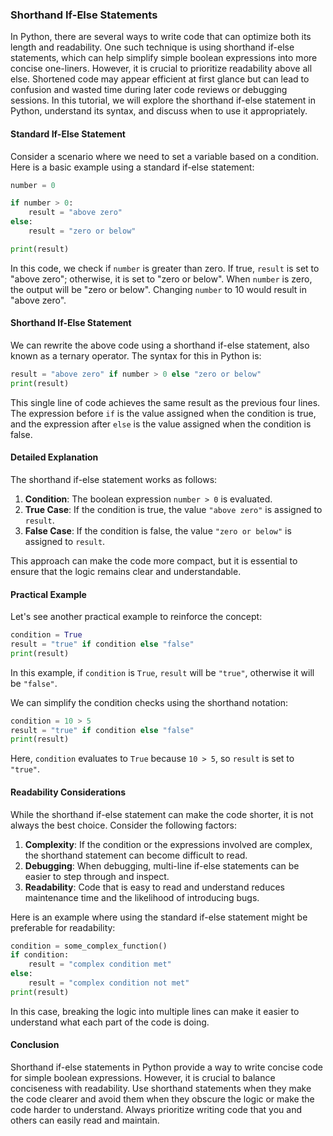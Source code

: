 
### Shorthand If-Else Statements

In Python, there are several ways to write code that can optimize both its length and readability. One such technique is using shorthand if-else statements, which can help simplify simple boolean expressions into more concise one-liners. However, it is crucial to prioritize readability above all else. Shortened code may appear efficient at first glance but can lead to confusion and wasted time during later code reviews or debugging sessions. In this tutorial, we will explore the shorthand if-else statement in Python, understand its syntax, and discuss when to use it appropriately.

#### Standard If-Else Statement

Consider a scenario where we need to set a variable based on a condition. Here is a basic example using a standard if-else statement:

```python
number = 0

if number > 0:
    result = "above zero"
else:
    result = "zero or below"

print(result)
```

In this code, we check if `number` is greater than zero. If true, `result` is set to "above zero"; otherwise, it is set to "zero or below". When `number` is zero, the output will be "zero or below". Changing `number` to 10 would result in "above zero".

#### Shorthand If-Else Statement

We can rewrite the above code using a shorthand if-else statement, also known as a ternary operator. The syntax for this in Python is:

```python
result = "above zero" if number > 0 else "zero or below"
print(result)
```

This single line of code achieves the same result as the previous four lines. The expression before `if` is the value assigned when the condition is true, and the expression after `else` is the value assigned when the condition is false.

#### Detailed Explanation

The shorthand if-else statement works as follows:

1. **Condition**: The boolean expression `number > 0` is evaluated.
2. **True Case**: If the condition is true, the value `"above zero"` is assigned to `result`.
3. **False Case**: If the condition is false, the value `"zero or below"` is assigned to `result`.

This approach can make the code more compact, but it is essential to ensure that the logic remains clear and understandable.

#### Practical Example

Let's see another practical example to reinforce the concept:

```python
condition = True
result = "true" if condition else "false"
print(result)
```

In this example, if `condition` is `True`, `result` will be `"true"`, otherwise it will be `"false"`.

We can simplify the condition checks using the shorthand notation:

```python
condition = 10 > 5
result = "true" if condition else "false"
print(result)
```

Here, `condition` evaluates to `True` because `10 > 5`, so `result` is set to `"true"`.

#### Readability Considerations

While the shorthand if-else statement can make the code shorter, it is not always the best choice. Consider the following factors:

1. **Complexity**: If the condition or the expressions involved are complex, the shorthand statement can become difficult to read.
2. **Debugging**: When debugging, multi-line if-else statements can be easier to step through and inspect.
3. **Readability**: Code that is easy to read and understand reduces maintenance time and the likelihood of introducing bugs.

Here is an example where using the standard if-else statement might be preferable for readability:

```python
condition = some_complex_function()
if condition:
    result = "complex condition met"
else:
    result = "complex condition not met"
print(result)
```

In this case, breaking the logic into multiple lines can make it easier to understand what each part of the code is doing.

#### Conclusion

Shorthand if-else statements in Python provide a way to write concise code for simple boolean expressions. However, it is crucial to balance conciseness with readability. Use shorthand statements when they make the code clearer and avoid them when they obscure the logic or make the code harder to understand. Always prioritize writing code that you and others can easily read and maintain.
